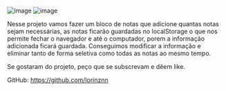 ![image](https://user-images.githubusercontent.com/104680398/197043314-5252c51c-9006-4b8d-aef4-79b76a91e3f7.png)
![image](https://user-images.githubusercontent.com/104680398/197043643-671f8f54-b4ca-4afe-912b-2a6faf11b9e3.png)

Nesse projeto vamos fazer um bloco de notas que adicione quantas notas sejam necessárias, as notas ficarão guardadas no localStorage o que nos permite fechar o navegador e até o computador, porem a informação adicionada ficará guardada.
Conseguimos modificar a informação e eliminar tanto de forma seletiva como todas as notas ao mesmo tempo.

Se gostaram do projeto, peço que se subscrevam e dêem like.

GitHub: https://github.com/lorinznn
